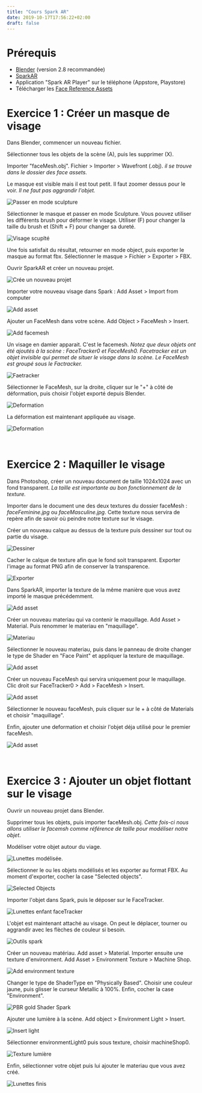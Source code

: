 ```yaml
---
title: "Cours Spark AR"
date: 2019-10-17T17:56:22+02:00
draft: false
---
```


Prérequis
=========

*   [Blender](https://www.blender.org/) (version 2.8 recommandée)
*   [SparkAR](https://sparkar.facebook.com/)
*   Application "Spark AR Player" sur le téléphone (Appstore, Playstore)
*   Télécharger les [Face Reference Assets](https://developers.facebook.com/docs/ar-studio/before-you-start/basics/using-the-face-reference-assets/)

Exercice 1 : Créer un masque de visage 
======================
Dans Blender, commencer un nouveau fichier.

Sélectionner tous les objets de la scène (A), puis les supprimer (X).

Importer "faceMesh.obj". Fichier > Importer > Wavefront (.obj). *il se trouve dans le dossier des face assets.*

Le masque est visible mais il est tout petit. Il faut zoomer dessus pour le voir. *Il ne faut pas aggrandir l'objet.*

![Passer en mode sculpture](/img/cours/spark/1-1.PNG)

Sélectionner le masque et passer en mode Sculpture. Vous pouvez utiliser les différents brush pour déformer le visage. Utiliser (F) pour changer la taille du brush et (Shift + F) pour changer sa dureté.

![Visage scuplté](/img/cours/spark/1-2.PNG)

Une fois satisfait du résultat, retourner en mode object, puis exporter le masque au format fbx. Sélectionner le masque > Fichier > Exporter > FBX.

Ouvrir SparkAR et créer un nouveau projet.

![Crée un nouveau projet](/img/cours/spark/1-3.PNG)

Importer votre nouveau visage dans Spark : Add Asset > Import from computer

![Add asset](/img/cours/spark/1-4.PNG)

Ajouter un FaceMesh dans votre scène. Add Object > FaceMesh > Insert.

![Add facemesh](/img/cours/spark/1-5.PNG)

Un visage en damier apparait. C'est le facemesh. *Notez que deux objets ont été ajoutés à la scène : FaceTracker0 et FaceMesh0. Facetracker est un objet invisible qui permet de situer le visage dans la scène. Le FaceMesh est groupé sous le Factracker.*

![Faetracker](/img/cours/spark/1-6.PNG)

Sélectionner le FaceMesh, sur la droite, cliquer sur le "+" à côté de déformation, puis choisir l'objet exporté depuis Blender.

![Deformation](/img/cours/spark/1-7.PNG)

La déformation est maintenant appliquée au visage.

![Deformation](/img/cours/spark/1-8.PNG)

<br/>

Exercice 2 :  Maquiller le visage
===========

Dans Photoshop, créer un nouveau document de taille 1024x1024 avec un fond transparent. *La taille est importante au bon fonctionnement de la texture.* 

Importer dans le document une des deux textures du dossier faceMesh : *faceFeminine.jpg* ou *faceMasculine.jpg*. Cette texture nous servira de repère afin de savoir où peindre notre texture sur le visage.

Créer un nouveau calque au dessus de la texture puis dessiner sur tout ou partie du visage.

![Dessiner](/img/cours/spark/2-1.PNG)

Cacher le calque de texture afin que le fond soit transparent. Exporter l'image au format PNG afin de conserver la transparence.

![Exporter](/img/cours/spark/2-2.PNG)

Dans SparkAR, importer la texture de la même manière que vous avez importé le masque précédemment.

![Add asset](/img/cours/spark/1-4.PNG)

Créer un nouveau materiau qui va contenir le maquillage. Add Asset > Material. Puis renommer le materiau en "maquillage".

![Materiau](/img/cours/spark/2-3.PNG)

Sélectionner le nouveau materiau, puis dans le panneau de droite changer le type de Shader en "Face Paint" et appliquer la texture de maquillage.

![Add asset](/img/cours/spark/2-5.PNG)

Créer un nouveau FaceMesh qui servira uniquement pour le maquillage. Clic droit sur FaceTracker0 > Add > FaceMesh > Insert.

![Add asset](/img/cours/spark/2-6.PNG)

Sélectionner le nouveau faceMesh, puis cliquer sur le + à côté de Materials et choisir "maquillage".

Enfin, ajouter une deformation et choisir l'objet déja utilisé pour le premier faceMesh.

![Add asset](/img/cours/spark/2-7.PNG)

<br>

Exercice 3 : Ajouter un objet flottant sur le visage
===============

Ouvrir un nouveau projet dans Blender.

Supprimer tous les objets, puis importer faceMesh.obj. *Cette fois-ci nous allons utiliser le facemsh comme référence de taille pour modéliser notre objet*.

Modéliser votre objet autour du viage.

![Lunettes modélisée.](/img/cours/spark/3-1.PNG)

Sélectionner le ou les objets modélisés et les exporter au format FBX. Au moment d'exporter, cocher la case "Selected objects".

![Selected Objects](/img/cours/spark/3-2.PNG)

Importer l'objet dans Spark, puis le déposer sur le FaceTracker.

![Lunettes enfant faceTracker](/img/cours/spark/3-3.PNG)

L'objet est maintenant attaché au visage. On peut le déplacer, tourner ou aggrandir avec les flèches de couleur si besoin.

![Outils spark](/img/cours/spark/3-4.PNG)

Créer un nouveau matériau. Add asset > Material. Importer ensuite une texture d'environment. Add Asset > Environment Texture > Machine Shop.

![Add environment texture](/img/cours/spark/3-5.PNG)

Changer le type de ShaderType en "Physically Based". Choisir une couleur jaune, puis glisser le curseur Metallic à 100%. Enfin, cocher la case "Environment".

![PBR gold Shader Spark](/img/cours/spark/3-6.PNG)

Ajouter une lumière à la scène. Add object > Environment Light > Insert.

![Insert light](/img/cours/spark/3-7.PNG)

Sélectionner environmentLight0 puis sous texture, choisir machineShop0.

![Texture lumière](/img/cours/spark/3-8.PNG)

Enfin, sélectionner votre objet puis lui ajouter le materiau que vous avez créé.

![Lunettes finis](/img/cours/spark/3-9.PNG)












